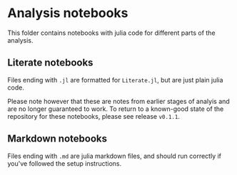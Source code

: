 # Analysis notebooks

<!-- TODO: add this information to docs build -->

This folder contains notebooks with julia code for different parts of the analysis.

## Literate notebooks

Files ending with `.jl` are formatted for `Literate.jl`, but are just plain julia code.

Please note however that these are notes from earlier stages of analyis and are no longer guaranteed to work.
To return to a known-good state of the repository for these notebooks, please see release `v0.1.1`.

## Markdown notebooks

Files ending with `.md` are julia markdown files,
and should run correctly if you've followed the setup instructions.